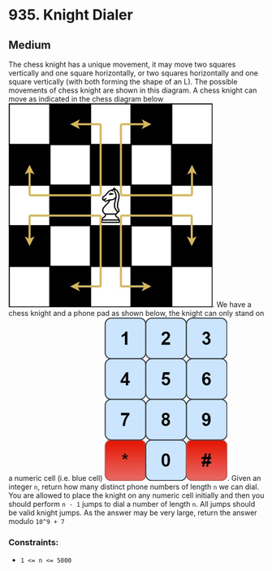 # 935. Knight Dialer

## Medium

The chess knight has a unique movement, it may move two squares vertically and one square horizontally, or two squares
horizontally and one square vertically (with both forming the shape of an L). The possible movements of chess knight are
shown in this diagram. A chess knight can move as indicated in the chess diagram below ![img.png](img.png). We have a
chess knight and a phone pad as shown below, the knight can only stand on a numeric cell (i.e. blue cell) ![cell.png](board.png). Given an
integer `n`, return how many distinct phone numbers of length `n` we can dial. You are allowed to place the knight on
any numeric cell initially and then you should perform `n - 1` jumps to dial a number of length `n`. All jumps should be
valid knight jumps. As the answer may be very large, return the answer modulo `10^9 + 7`

### Constraints:

- `1 <= n <= 5000`
